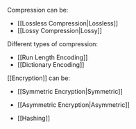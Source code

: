 
Compression can be:
- [[Lossless Compression|Lossless]]
- [[Lossy Compression|Lossy]]

Different types of compression:
- [[Run Length Encoding]]
- [[Dictionary Encoding]]

[[Encryption]] can be:
- [[Symmetric Encryption|Symmetric]]
- [[Asymmetric Encryption|Asymmetric]]

- [[Hashing]]
